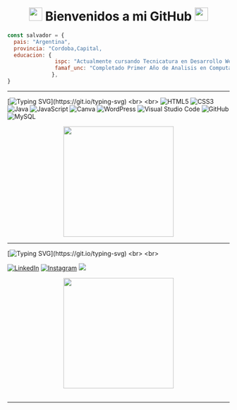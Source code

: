 

<h1 align="center"><img src="https://emojis.slackmojis.com/emojis/images/1605829592/11401/among-us-dance.gif?1605829592" width="30">
Bienvenidos a mi GitHub <img src="https://emojis.slackmojis.com/emojis/images/1605829592/11401/among-us-dance.gif?1605829592" width="30px"></h1>



```javascript
const salvador = {
  pais: "Argentina",
  provincia: "Cordoba,Capital,
  educacion: {
               ispc: "Actualmente cursando Tecnicatura en Desarrollo Web y Aplicaciones Moviles | 2021",
               famaf_unc: "Completado Primer Año de Analisis en Computacion | 2018-2020",
              },
}
```
<hr>

[![Typing SVG](https://readme-typing-svg.herokuapp.com?color=BDC4F7&size=24&lines=Herramientas+y+Habilidades...)](https://git.io/typing-svg)
<br>
<br>
![HTML5](https://img.shields.io/badge/html5-%23E34F26.svg?style=for-the-badge&logo=html5&logoColor=white)
![CSS3](https://img.shields.io/badge/css3-%231572B6.svg?style=for-the-badge&logo=css3&logoColor=white)
![Java](https://img.shields.io/badge/java-%23ED8B00.svg?style=for-the-badge&logo=java&logoColor=white)
![JavaScript](https://img.shields.io/badge/javascript-%23323330.svg?style=for-the-badge&logo=javascript&logoColor=%23F7DF1E)
![Canva](https://img.shields.io/badge/Canva-%2300C4CC.svg?style=for-the-badge&logo=Canva&logoColor=white)
![WordPress](https://img.shields.io/badge/WordPress-%23117AC9.svg?style=for-the-badge&logo=WordPress&logoColor=white)
![Visual Studio Code](https://img.shields.io/badge/VisualStudioCode-0078d7.svg?style=for-the-badge&logo=visual-studio-code&logoColor=white)
![GitHub](https://img.shields.io/badge/github-%23121011.svg?style=for-the-badge&logo=github&logoColor=white)
![MySQL](https://img.shields.io/badge/mysql-%2300f.svg?style=for-the-badge&logo=mysql&logoColor=white)

<div align="center"><img src="https://emojis.slackmojis.com/emojis/images/1539890226/4845/rickroll.gif?1539890226" width="250"></div>
<hr>

[![Typing SVG](https://readme-typing-svg.herokuapp.com?color=BDC4F7&size=24&lines=Contactame+a+través+de...)](https://git.io/typing-svg)
<br>
<br>

<a href="https://www.linkedin.com/in/salvador-casas/" target="_blank">![LinkedIn](https://img.shields.io/badge/linkedin-%230077B5.svg?style=for-the-badge&logo=linkedin&logoColor=white)</a> <a href="https://www.instagram.com/casas_salvador/?hl=es-la">![Instagram](https://img.shields.io/badge/Instagram-%23E4405F.svg?style=for-the-badge&logo=Instagram&logoColor=white)</a> <a href="mailto:salvadorcasas11@gmail.com?subject=Hello%20Ileri,%20From%20Github"><img src="https://img.shields.io/badge/gmail-%23D14836.svg?&style=for-the-badge&logo=gmail&logoColor=white" /></a>


<div align="center"><img src="https://emojis.slackmojis.com/emojis/images/1579644131/7581/elmofire.gif?1579644131" width="250"></div>

<br>
<hr>
